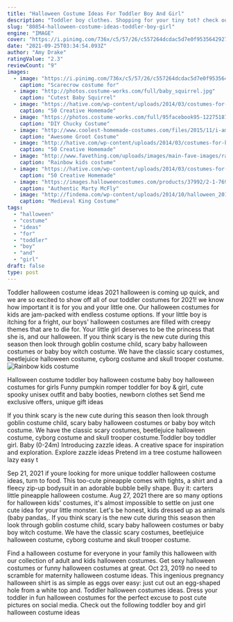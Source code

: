 ```yaml
---
title: "Halloween Costume Ideas For Toddler Boy And Girl"
description: "Toddler boy clothes. Shopping for your tiny tot? check out the collection of toddler boy clothes in sizes 2t-5t. From essential baby sets and accessories to must-have baby gear, discover"
slug: "80854-halloween-costume-ideas-toddler-boy-girl"
engine: "IMAGE"
cover: "https://i.pinimg.com/736x/c5/57/26/c557264dcdac5d7e0f95356429278318--scarecrow-costume-halloween-costumes.jpg"
date: "2021-09-25T03:34:54.093Z"
author: "Amy Drake"
ratingValue: "2.3"
reviewCount: "9"
images:
  - image: "https://i.pinimg.com/736x/c5/57/26/c557264dcdac5d7e0f95356429278318--scarecrow-costume-halloween-costumes.jpg"
    caption: "Scarecrow costume for"
  - image: "http://photos.costume-works.com/full/baby_squirrel.jpg"
    caption: "Cutest Baby Squirrel"
  - image: "https://hative.com/wp-content/uploads/2014/03/costumes-for-kids/5-statue-of-liberty-costume.jpg"
    caption: "50 Creative Homemade"
  - image: "https://photos.costume-works.com/full/95facebook95-122751876395.jpg"
    caption: "DIY Chucky Costume"
  - image: "http://www.coolest-homemade-costumes.com/files/2015/11/i-am-groot-in-just-two-days-144989.jpg"
    caption: "Awesome Groot Costume"
  - image: "http://hative.com/wp-content/uploads/2014/03/costumes-for-kids/47-little-girl-pocahontas-costume.jpg"
    caption: "50 Creative Homemade"
  - image: "http://www.favething.com/uploads/images/main-fave-images/rainbow_kids_costume-1.jpg"
    caption: "Rainbow kids costume"
  - image: "https://hative.com/wp-content/uploads/2014/03/costumes-for-kids/2-peter-pan-kid-costume-idea.jpg"
    caption: "50 Creative Homemade"
  - image: "https://images.halloweencostumes.com/products/37992/2-1-76976/authentic-marty-mcfly-jacket.jpg"
    caption: "Authentic Marty McFly"
  - image: "http://findema.com/wp-content/uploads/2014/10/halloween_20149206.jpg"
    caption: "Medieval King Costume"
tags:
  - "halloween"
  - "costume"
  - "ideas"
  - "for"
  - "toddler"
  - "boy"
  - "and"
  - "girl"
draft: false
type: post
---
```


Toddler halloween costume ideas 2021 halloween is coming up quick, and we are so excited to show off all of our toddler costumes for 2021! we know how important it is for you and your little one. Our halloween costumes for kids are jam-packed with endless costume options. If your little boy is itching for a fright, our boys' halloween costumes are filled with creepy themes that are to die for. Your little girl deserves to be the princess that she is, and our halloween. If you think scary is the new cute during this season then look through goblin costume child, scary baby halloween costumes or baby boy witch costume. We have the classic scary costumes, beetlejuice halloween costume, cyborg costume and skull trooper costume.
![Rainbow kids costume](http://www.favething.com/uploads/images/main-fave-images/rainbow_kids_costume-1.jpg "Rainbow kids costume")

Halloween costume toddler boy halloween costume baby boy halloween costumes for girls  Funny pumpkin romper toddler for boy &amp; girl, cute spooky unisex outfit and baby booties, newborn clothes set Send me exclusive offers, unique gift ideas
<!--inArticleAds-->

<!--galleryOne-->

If you think scary is the new cute during this season then look through goblin costume child, scary baby halloween costumes or baby boy witch costume. We have the classic scary costumes, beetlejuice halloween costume, cyborg costume and skull trooper costume.Toddler boy toddler girl. Baby (0-24m)  Introducing zazzle ideas. A creative space for inspiration and exploration. Explore zazzle ideas Pretend im a tree costume halloween lazy easy t
<!--inArticleAds-->

<!--galleryTwo-->

Sep 21, 2021 if youre looking for more unique toddler halloween costume ideas, turn to food. This too-cute pineapple comes with tights, a shirt and a fleecy zip-up bodysuit in an adorable bubble belly shape. Buy it: carters little pineapple halloween costume. Aug 27, 2021 there are so many options for halloween kids' costumes, it's almost impossible to settle on just one cute idea for your little monster. Let's be honest, kids dressed up as animals (baby pandas,. If you think scary is the new cute during this season then look through goblin costume child, scary baby halloween costumes or baby boy witch costume. We have the classic scary costumes, beetlejuice halloween costume, cyborg costume and skull trooper costume.
<!--galleryThree-->

Find a halloween costume for everyone in your family this halloween with our collection of adult and kids halloween costumes. Get sexy halloween costumes or funny halloween costumes at great. Oct 23, 2019 no need to scramble for maternity halloween costume ideas. This ingenious pregnancy halloween shirt is as simple as eggs over easy: just cut out an egg-shaped hole from a white top and. Toddler halloween costumes ideas. Dress your toddler in fun halloween costumes for the perfect excuse to post cute pictures on social media. Check out the following toddler boy and girl halloween costume ideas